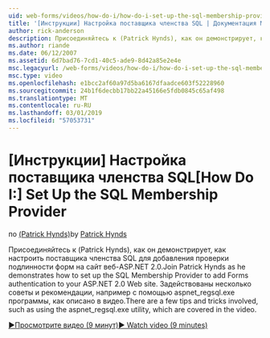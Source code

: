 ```yaml
---
uid: web-forms/videos/how-do-i/how-do-i-set-up-the-sql-membership-provider
title: '[Инструкции] Настройка поставщика членства SQL | Документация Майкрософт'
author: rick-anderson
description: Присоединяйтесь к (Patrick Hynds), как он демонстрирует, как настроить поставщика членства SQL для добавления проверки подлинности форм на сайт веб-ASP.NET 2.0. Существует несколько совет...
ms.author: riande
ms.date: 06/12/2007
ms.assetid: 6d7bad76-7cd1-40c5-ade9-8d42a85e2e4e
msc.legacyurl: /web-forms/videos/how-do-i/how-do-i-set-up-the-sql-membership-provider
msc.type: video
ms.openlocfilehash: e1bcc2af60a97d5ba6167dfaadce603f52228960
ms.sourcegitcommit: 24b1f6decbb17bb22a45166e5fdb0845c65af498
ms.translationtype: MT
ms.contentlocale: ru-RU
ms.lasthandoff: 03/01/2019
ms.locfileid: "57053731"
---
```

<a name="how-do-i-set-up-the-sql-membership-provider"></a><span data-ttu-id="f7732-104">[Инструкции] Настройка поставщика членства SQL</span><span class="sxs-lookup"><span data-stu-id="f7732-104">[How Do I:] Set Up the SQL Membership Provider</span></span>
====================
<span data-ttu-id="f7732-105">по [(Patrick Hynds)](https://twitter.com/patrickhynds)</span><span class="sxs-lookup"><span data-stu-id="f7732-105">by [Patrick Hynds](https://twitter.com/patrickhynds)</span></span>

<span data-ttu-id="f7732-106">Присоединяйтесь к (Patrick Hynds), как он демонстрирует, как настроить поставщика членства SQL для добавления проверки подлинности форм на сайт веб-ASP.NET 2.0.</span><span class="sxs-lookup"><span data-stu-id="f7732-106">Join Patrick Hynds as he demonstrates how to set up the SQL Membership Provider to add Forms authentication to your ASP.NET 2.0 Web site.</span></span> <span data-ttu-id="f7732-107">Задействованы несколько советы и рекомендации, например с помощью aspnet\_regsql.exe программы, как описано в видео.</span><span class="sxs-lookup"><span data-stu-id="f7732-107">There are a few tips and tricks involved, such as using the aspnet\_regsql.exe utility, which are covered in the video.</span></span>

[<span data-ttu-id="f7732-108">&#9654;Просмотрите видео (9 минут)</span><span class="sxs-lookup"><span data-stu-id="f7732-108">&#9654; Watch video (9 minutes)</span></span>](https://channel9.msdn.com/Blogs/ASP-NET-Site-Videos/how-do-i-set-up-the-sql-membership-provider)
